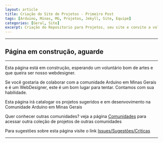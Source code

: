 ```yaml
---
layout: article
title: Criação do Site de Projetos - Primeiro Post
tags: [Arduino, Minas, MG, Projetos, Jekyll, Site, Equipe]
categories: [Geral, Site]
excerpt: Criação do Repositorio para Projetos, seu site e convite a voluntários para manutenção do Site
---
```



<hr/>
<h2>Página em construção, aguarde</h2>
<hr/>
<p>Esta página está em construção, esperando um voluntário bom de artes e que queira ser nosso webdesigner.</p>
<p>Se você gostaria de colaborar com a comunidade Arduino em Minas Gerais e é um WebDesigner, 
este é um bom lugar para tentar. Contamos com sua habilidade.</p>
<p>Esta página irá catalogar os projetos sugeridos e em desenvovimento na Comunidade Arduino em Minas Gerais</p>
<p>Quer conhecer outras comunidades? veja a página <a href="comunidades.html">Comunidades</a> para acessar outra
coleção de projetos de outras comunidades</p>
<p>Para sugestões sobre esta página visite o link 
<a href="http://github.com/Arduino-Minas/arduino-minas.github.com/issues">Issues/Sugestões/Criticas</a>
</p>
<hr/>

